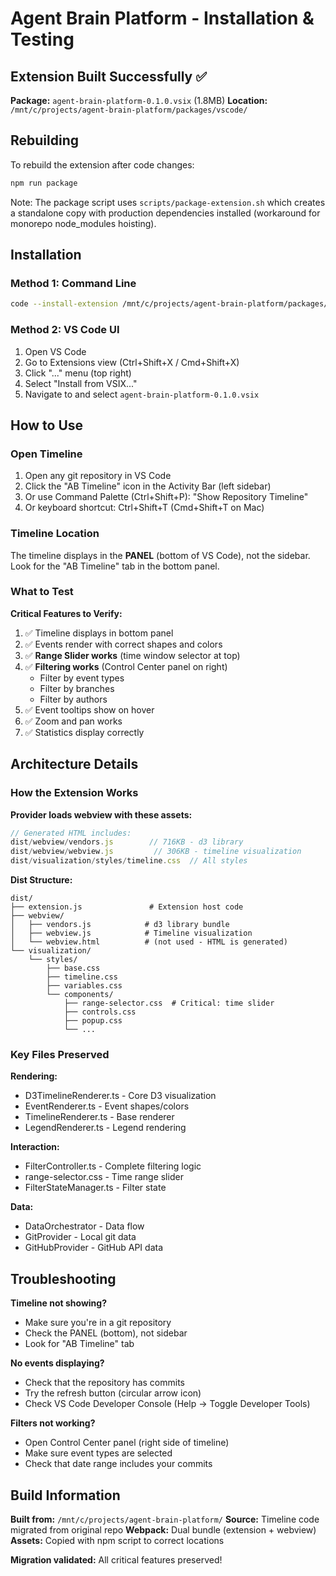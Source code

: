 # Agent Brain Platform - Installation & Testing

## Extension Built Successfully ✅

**Package:** `agent-brain-platform-0.1.0.vsix` (1.8MB)
**Location:** `/mnt/c/projects/agent-brain-platform/packages/vscode/`

## Rebuilding

To rebuild the extension after code changes:
```bash
npm run package
```

Note: The package script uses `scripts/package-extension.sh` which creates a standalone copy with production dependencies installed (workaround for monorepo node_modules hoisting).

## Installation

### Method 1: Command Line
```bash
code --install-extension /mnt/c/projects/agent-brain-platform/packages/vscode/agent-brain-platform-0.1.0.vsix
```

### Method 2: VS Code UI
1. Open VS Code
2. Go to Extensions view (Ctrl+Shift+X / Cmd+Shift+X)
3. Click "..." menu (top right)
4. Select "Install from VSIX..."
5. Navigate to and select `agent-brain-platform-0.1.0.vsix`

## How to Use

### Open Timeline
1. Open any git repository in VS Code
2. Click the "AB Timeline" icon in the Activity Bar (left sidebar)
3. Or use Command Palette (Ctrl+Shift+P): "Show Repository Timeline"
4. Or keyboard shortcut: Ctrl+Shift+T (Cmd+Shift+T on Mac)

### Timeline Location
The timeline displays in the **PANEL** (bottom of VS Code), not the sidebar.
Look for the "AB Timeline" tab in the bottom panel.

### What to Test

**Critical Features to Verify:**
1. ✅ Timeline displays in bottom panel
2. ✅ Events render with correct shapes and colors
3. ✅ **Range Slider works** (time window selector at top)
4. ✅ **Filtering works** (Control Center panel on right)
   - Filter by event types
   - Filter by branches
   - Filter by authors
5. ✅ Event tooltips show on hover
6. ✅ Zoom and pan works
7. ✅ Statistics display correctly

## Architecture Details

### How the Extension Works

**Provider loads webview with these assets:**
```javascript
// Generated HTML includes:
dist/webview/vendors.js        // 716KB - d3 library
dist/webview/webview.js         // 306KB - timeline visualization
dist/visualization/styles/timeline.css  // All styles
```

**Dist Structure:**
```
dist/
├── extension.js               # Extension host code
├── webview/
│   ├── vendors.js            # d3 library bundle
│   ├── webview.js            # Timeline visualization
│   └── webview.html          # (not used - HTML is generated)
└── visualization/
    └── styles/
        ├── base.css
        ├── timeline.css
        ├── variables.css
        └── components/
            ├── range-selector.css  # Critical: time slider
            ├── controls.css
            ├── popup.css
            └── ...
```

### Key Files Preserved

**Rendering:**
- D3TimelineRenderer.ts - Core D3 visualization
- EventRenderer.ts - Event shapes/colors
- TimelineRenderer.ts - Base renderer
- LegendRenderer.ts - Legend rendering

**Interaction:**
- FilterController.ts - Complete filtering logic
- range-selector.css - Time range slider
- FilterStateManager.ts - Filter state

**Data:**
- DataOrchestrator - Data flow
- GitProvider - Local git data
- GitHubProvider - GitHub API data

## Troubleshooting

**Timeline not showing?**
- Make sure you're in a git repository
- Check the PANEL (bottom), not sidebar
- Look for "AB Timeline" tab

**No events displaying?**
- Check that the repository has commits
- Try the refresh button (circular arrow icon)
- Check VS Code Developer Console (Help → Toggle Developer Tools)

**Filters not working?**
- Open Control Center panel (right side of timeline)
- Make sure event types are selected
- Check that date range includes your commits

## Build Information

**Built from:** `/mnt/c/projects/agent-brain-platform/`
**Source:** Timeline code migrated from original repo
**Webpack:** Dual bundle (extension + webview)
**Assets:** Copied with npm script to correct locations

**Migration validated:** All critical features preserved!
